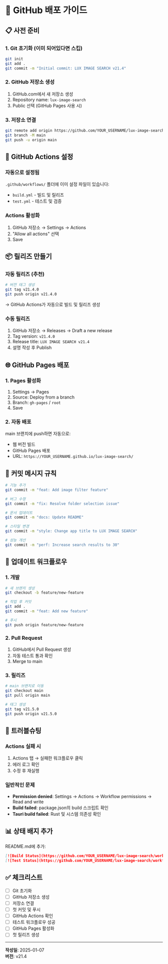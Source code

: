 # 🚀 GitHub 배포 가이드

## 📋 사전 준비

### 1. Git 초기화 (이미 되어있다면 스킵)
```bash
git init
git add .
git commit -m "Initial commit: LUX IMAGE SEARCH v21.4"
```

### 2. GitHub 저장소 생성
1. GitHub.com에서 새 저장소 생성
2. Repository name: `lux-image-search`
3. Public 선택 (GitHub Pages 사용 시)

### 3. 저장소 연결
```bash
git remote add origin https://github.com/YOUR_USERNAME/lux-image-search.git
git branch -M main
git push -u origin main
```

## 🎯 GitHub Actions 설정

### 자동으로 설정됨
`.github/workflows/` 폴더에 이미 설정 파일이 있습니다:
- `build.yml` - 빌드 및 릴리즈
- `test.yml` - 테스트 및 검증

### Actions 활성화
1. GitHub 저장소 → Settings → Actions
2. "Allow all actions" 선택
3. Save

## 📦 릴리즈 만들기

### 자동 릴리즈 (추천)
```bash
# 버전 태그 생성
git tag v21.4.0
git push origin v21.4.0
```
→ GitHub Actions가 자동으로 빌드 및 릴리즈 생성

### 수동 릴리즈
1. GitHub 저장소 → Releases → Draft a new release
2. Tag version: `v21.4.0`
3. Release title: `LUX IMAGE SEARCH v21.4`
4. 설명 작성 후 Publish

## 🌐 GitHub Pages 배포

### 1. Pages 활성화
1. Settings → Pages
2. Source: Deploy from a branch
3. Branch: `gh-pages` / `root`
4. Save

### 2. 자동 배포
main 브랜치에 push하면 자동으로:
- 웹 버전 빌드
- GitHub Pages 배포
- URL: `https://YOUR_USERNAME.github.io/lux-image-search/`

## 📝 커밋 메시지 규칙

```bash
# 기능 추가
git commit -m "feat: Add image filter feature"

# 버그 수정
git commit -m "fix: Resolve folder selection issue"

# 문서 업데이트
git commit -m "docs: Update README"

# 스타일 변경
git commit -m "style: Change app title to LUX IMAGE SEARCH"

# 성능 개선
git commit -m "perf: Increase search results to 30"
```

## 🔄 업데이트 워크플로우

### 1. 개발
```bash
# 새 브랜치 생성
git checkout -b feature/new-feature

# 작업 후 커밋
git add .
git commit -m "feat: Add new feature"

# 푸시
git push origin feature/new-feature
```

### 2. Pull Request
1. GitHub에서 Pull Request 생성
2. 자동 테스트 통과 확인
3. Merge to main

### 3. 릴리즈
```bash
# main 브랜치로 이동
git checkout main
git pull origin main

# 태그 생성
git tag v21.5.0
git push origin v21.5.0
```

## 🐛 트러블슈팅

### Actions 실패 시
1. Actions 탭 → 실패한 워크플로우 클릭
2. 에러 로그 확인
3. 수정 후 재실행

### 일반적인 문제
- **Permission denied**: Settings → Actions → Workflow permissions → Read and write
- **Build failed**: package.json의 build 스크립트 확인
- **Tauri build failed**: Rust 및 시스템 의존성 확인

## 📊 상태 배지 추가

README.md에 추가:
```markdown
[![Build Status](https://github.com/YOUR_USERNAME/lux-image-search/workflows/Build%20and%20Release/badge.svg)](https://github.com/YOUR_USERNAME/lux-image-search/actions)
[![Test Status](https://github.com/YOUR_USERNAME/lux-image-search/workflows/Test%20and%20Lint/badge.svg)](https://github.com/YOUR_USERNAME/lux-image-search/actions)
```

## ✅ 체크리스트

- [ ] Git 초기화
- [ ] GitHub 저장소 생성
- [ ] 저장소 연결
- [ ] 첫 커밋 및 푸시
- [ ] GitHub Actions 확인
- [ ] 테스트 워크플로우 성공
- [ ] GitHub Pages 활성화
- [ ] 첫 릴리즈 생성

---
**작성일**: 2025-01-07  
**버전**: v21.4
